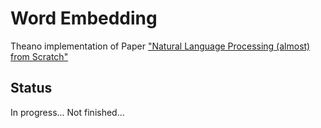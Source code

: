 # Word Embedding
Theano implementation of Paper ["Natural Language Processing (almost) from Scratch"](http://arxiv.org/pdf/1103.0398v1.pdf)

## Status
In progress...
Not finished...

